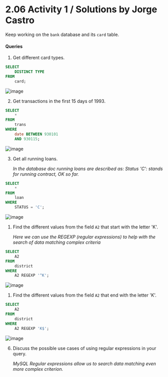 # 2.06 Activity 1 / Solutions by Jorge Castro



Keep working on the `bank` database and its `card` table.

#### Queries

1. Get different card types.
   
```sql
SELECT
    DISTINCT TYPE
FROM
    card;
```
![image](https://user-images.githubusercontent.com/63274055/146673958-3cf79587-6160-458f-bcdb-8c1fb0bfec04.png)


2. Get transactions in the first 15 days of 1993.

```sql
SELECT
    *
FROM
    trans
WHERE
    date BETWEEN 930101
    AND 930115;
```
![image](https://user-images.githubusercontent.com/63274055/146674008-ea99725a-ce60-4ee1-8c49-4751ea79e2df.png)


3. Get all running loans.


    *In the database doc running loans are described as:
	Status 'C': stands for running contract, OK so far.*

```sql
SELECT
    *
FROM
    loan
WHERE
    STATUS = 'C';
```
![image](https://user-images.githubusercontent.com/63274055/146674040-85bb136d-347f-4b76-aa47-f07bc7931814.png)

   

1. Find the different values from the field `A2` that start with the letter 'K'.

    *Here we can use the REGEXP (regular expressions) to help with the search 
    of data matching complex criteria*

```sql
SELECT
    A2
FROM
    district
WHERE
    A2 REGEXP '^K';
```
![image](https://user-images.githubusercontent.com/63274055/146674051-f96cd607-6015-460b-a46b-f8653b62a8e2.png)
   

1. Find the different values from the field `A2` that end with the letter 'K'.

```sql
SELECT
    A2
FROM
    district
WHERE
    A2 REGEXP 'K$';
```
![image](https://user-images.githubusercontent.com/63274055/146674071-f0a07646-39f2-4089-8cca-dc46892edaa1.png)


6. Discuss the possible use cases of using regular expressions in your query.

    *MySQL Regular expressions allow us to search data matching even more complex criterion.*
